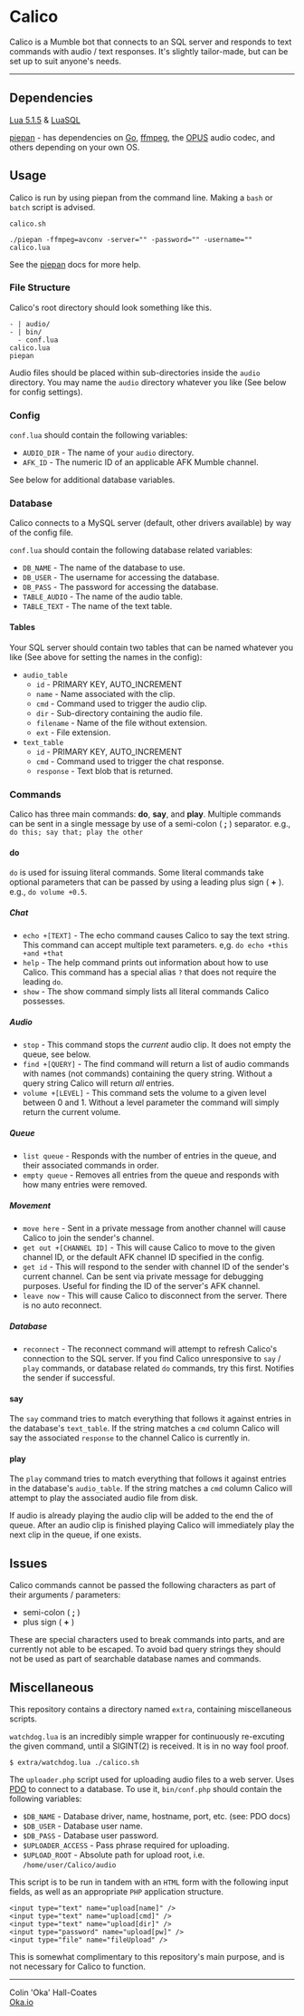 # Calico

Calico is a Mumble bot that connects to an SQL server and responds to text commands with audio / text responses. It's slightly tailor-made, but can be set up to suit anyone's needs.

---

## Dependencies

[Lua 5.1.5](http://www.lua.org/) & [LuaSQL](http://keplerproject.github.io/luasql/doc/us/)

[piepan](https://github.com/layeh/piepan/) - has dependencies on [Go](https://golang.org/), [ffmpeg](https://www.ffmpeg.org/), the [OPUS](https://www.opus-codec.org/) audio codec, and others depending on your own OS.


## Usage

Calico is run by using piepan from the command line. Making a `bash` or `batch` script is advised.

`calico.sh`
```
./piepan -ffmpeg=avconv -server="" -password="" -username="" calico.lua
```
 See the [piepan](https://github.com/layeh/piepan/blob/master/README.md) docs for more help.

### File Structure

Calico's root directory should look something like this.
```
- | audio/
- | bin/
  - conf.lua
calico.lua
piepan
```

Audio files should be placed within sub-directories inside the `audio` directory. You may name the `audio` directory whatever you like (See below for config settings).


### Config

`conf.lua` should contain the following variables:

* `AUDIO_DIR` - The name of your `audio` directory.
* `AFK_ID` - The numeric ID of an applicable AFK Mumble channel.

See below for additional database variables.

### Database

Calico connects to a MySQL server (default, other drivers available) by way of the config file.

`conf.lua` should contain the following database related variables:

* `DB_NAME` - The name of the database to use.
* `DB_USER` - The username for accessing the database.
* `DB_PASS` - The password for accessing the database.
* `TABLE_AUDIO` - The name of the audio table.
* `TABLE_TEXT` - The name of the text table.

#### Tables

Your SQL server should contain two tables that can be named whatever you like (See above for setting the names in the config):

* `audio_table`
  * `id` - PRIMARY KEY, AUTO_INCREMENT
  * `name` - Name associated with the clip.
  * `cmd` - Command used to trigger the audio clip.
  * `dir` - Sub-directory containing the audio file.
  * `filename` - Name of the file without extension.
  * `ext` - File extension.
* `text_table`
  * `id` - PRIMARY KEY, AUTO_INCREMENT
  * `cmd` - Command used to trigger the chat response.
  * `response` - Text blob that is returned.

### Commands
Calico has three main commands: **do**, **say**, and **play**. Multiple commands can be sent in a single message by use of a semi-colon ( **;** ) separator. e.g., `do this; say that; play the other`

#### do
`do` is used for issuing literal commands. Some literal commands take optional parameters that can be passed by using a leading plus sign ( **+** ). e.g., `do volume +0.5`.

##### Chat
* `echo +[TEXT]` - The echo command causes Calico to say the text string. This command can accept multiple text parameters. e,g. `do echo +this +and +that`
* `help` - The help command prints out information about how to use Calico. This command has a special alias `?` that does not require the leading `do`.
* `show` - The show command simply lists all literal commands Calico possesses.

##### Audio
* `stop` - This command stops the _current_ audio clip. It does not empty the queue, see below.
* `find +[QUERY]`  - The find command will return a list of audio commands with names (not commands) containing the query string. Without a query string Calico will return _all_ entries.
*  `volume +[LEVEL]` - This command sets the volume to a given level between 0 and 1. Without a level parameter the command will simply return the current volume.

##### Queue
* `list queue` - Responds with the number of entries in the queue, and their associated commands in order.
* `empty queue` - Removes all entries from the queue and responds with how many entries were removed.

##### Movement
* `move here` - Sent in a private message from another channel will cause Calico to join the sender's channel.
* `get out +[CHANNEL ID]` - This will cause Calico to move to the given channel ID, or the default AFK channel ID specified in the config.
* `get id` - This will respond to the sender with channel ID of the sender's current channel. Can be sent via private message for debugging purposes. Useful for finding the ID of the server's AFK channel.
* `leave now` - This will cause Calico to disconnect from the server. There is no auto reconnect.

##### Database
* `reconnect` - The reconnect command will attempt to refresh Calico's connection to the SQL server. If you find Calico unresponsive to `say` / `play` commands, or database related `do` commands, try this first. Notifies the sender if successful.


#### say
The `say` command tries  to match everything that follows it against entries in the database's `text_table`. If the string matches a `cmd` column Calico will say the associated `response` to the channel Calico is currently in.

#### play
The `play` command tries to match everything that follows it against entries in the database's `audio_table`. If the string matches a `cmd` column Calico will attempt to play the associated audio file from disk.

If audio is already playing the audio clip will be added to the end the of queue. After an audio clip is finished playing Calico will immediately play the next clip in the queue, if one exists.

## Issues

Calico commands cannot be passed the following characters as part of their arguments / parameters:

* semi-colon ( **;** )
* plus sign ( **+** )

These are special characters used to break commands into parts, and are currently not able to be escaped. To avoid bad query strings they should not be used as part of searchable database names and commands.

## Miscellaneous

This repository contains a directory named `extra`, containing miscellaneous scripts.

`watchdog.lua` is an incredibly simple wrapper for continuously re-excuting the given command, until a SIGINT(2) is received. It is in no way fool proof.

```shell
$ extra/watchdog.lua ./calico.sh
```

The `uploader.php` script used for uploading audio files to a web server. Uses [PDO](http://php.net/manual/en/book.pdo.php) to connect to a database. To use it, `bin/conf.php` should contain the following variables:

* `$DB_NAME` - Database driver, name, hostname, port, etc. (see: PDO docs)
* `$DB_USER` - Database user name.
* `$DB_PASS` - Database user password.
* `$UPLOADER_ACCESS` - Pass phrase required for uploading.
* `$UPLOAD_ROOT` - Absolute path for upload root, i.e. `/home/user/Calico/audio`

This script is to be run in tandem with an `HTML` form with the following input fields, as well as an appropriate `PHP` application structure.

```
<input type="text" name="upload[name]" />
<input type="text" name="upload[cmd]" />
<input type="text" name="upload[dir]" />
<input type="password" name="upload[pw]" />
<input type="file" name="fileUpload" />
```

This is somewhat complimentary to this repository's main purpose, and is not necessary for Calico to function.

---

Colin 'Oka' Hall-Coates  
[Oka.io](http://oka.io/)

